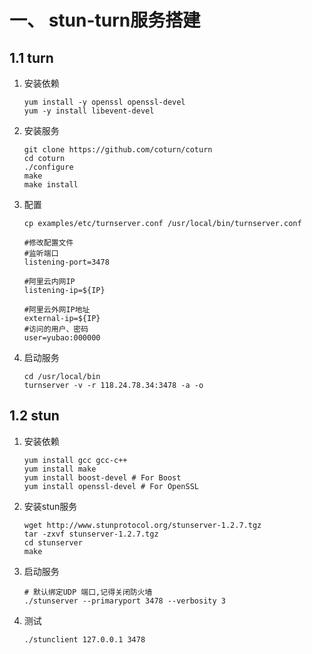 # 一、 stun-turn服务搭建



## 1.1  turn

1. 安装依赖

   ```shell
   yum install -y openssl openssl-devel
   yum -y install libevent-devel
   ```

2. 安装服务

   ```shell
   git clone https://github.com/coturn/coturn
   cd coturn
   ./configure
   make
   make install
   ```

3. 配置

   ```shell
   cp examples/etc/turnserver.conf /usr/local/bin/turnserver.conf
   
   #修改配置文件
   #监听端口
   listening-port=3478
    
   #阿里云内网IP
   listening-ip=${IP}
    
   #阿里云外网IP地址
   external-ip=${IP}
   #访问的用户、密码
   user=yubao:000000
   ```

4. 启动服务

   ```shell
   cd /usr/local/bin
   turnserver -v -r 118.24.78.34:3478 -a -o
   ```



## 1.2 stun

1. 安装依赖

   ```shell
   yum install gcc gcc-c++
   yum install make
   yum install boost-devel # For Boost
   yum install openssl-devel # For OpenSSL
   ```

   

2. 安装stun服务

   ```shell
   wget http://www.stunprotocol.org/stunserver-1.2.7.tgz
   tar -zxvf stunserver-1.2.7.tgz
   cd stunserver
   make
   ```

3. 启动服务

   ```shell
   # 默认绑定UDP 端口,记得关闭防火墙
   ./stunserver --primaryport 3478 --verbosity 3
   ```

4. 测试

   ```shell
   ./stunclient 127.0.0.1 3478
   ```

   

